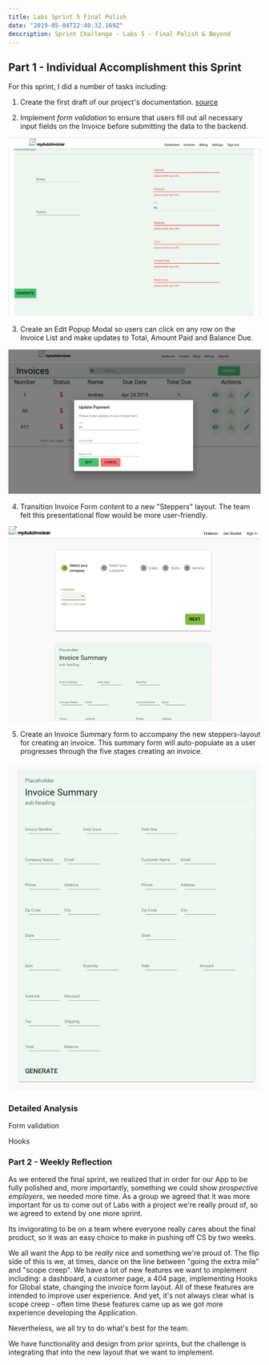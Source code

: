 ```yaml
---
title: Labs Sprint 5 Final Polish
date: "2019-05-04T22:40:32.169Z"
description: Sprint Challenge - Labs 5 - Final Polish & Beyond
---
```


## Part 1 - Individual Accomplishment this Sprint

For this sprint, I did a number of tasks including:

1. Create the first draft of our project's documentation. [source](https://github.com/Lambda-School-Labs/labspt2-auto-invoicer/blob/master/README2.md)

2. Implement _form validation_ to ensure that users fill out all necessary input fields on the Invoice before submitting the data to the backend.

![Form Validation](./form-validation.png)

3. Create an Edit Popup Modal so users can click on any row on the Invoice List and make updates to Total, Amount Paid and Balance Due.

![Edit Modal](./edit-modal.png)

4. Transition Invoice Form content to a new "Steppers" layout. The team felt this presentational flow would be more user-friendly.

![Invoice Steppers](./invoice-steppers.png)

5. Create an Invoice Summary form to accompany the new steppers-layout for creating an invoice. This summary form will auto-populate as a user progresses through the five stages creating an invoice.

![Invoice Summary Card](./invoice-summary-card.png)

### Detailed Analysis

Form validation

Hooks

### Part 2 - Weekly Reflection

As we entered the final sprint, we realized that in order for our App to be fully polished and, more importantly, something we could show _prospective employers_, we needed more time. As a group we agreed that it was more important for us to come out of Labs with a project we're really proud of, so we agreed to extend by one more sprint.

Its invigorating to be on a team where everyone really cares about the final product, so it was an easy choice to make in pushing off CS by two weeks.

We all want the App to be _really_ nice and something we're proud of. The flip side of this is we, at times, dance on the line between "going the extra mile" and "scope creep". We have a lot of new features we want to implement including: a dashboard, a customer page, a 404 page, implementing Hooks for Global state, changing the invoice form layout. All of these features are intended to improve user experience. And yet, it's not always clear what is scope creep - often time these features came up as we got more experience developing the Application.

Nevertheless, we all try to do what's best for the team.

We have functionality and design from prior sprints, but the challenge is integrating that into the new layout that we want to implement.
